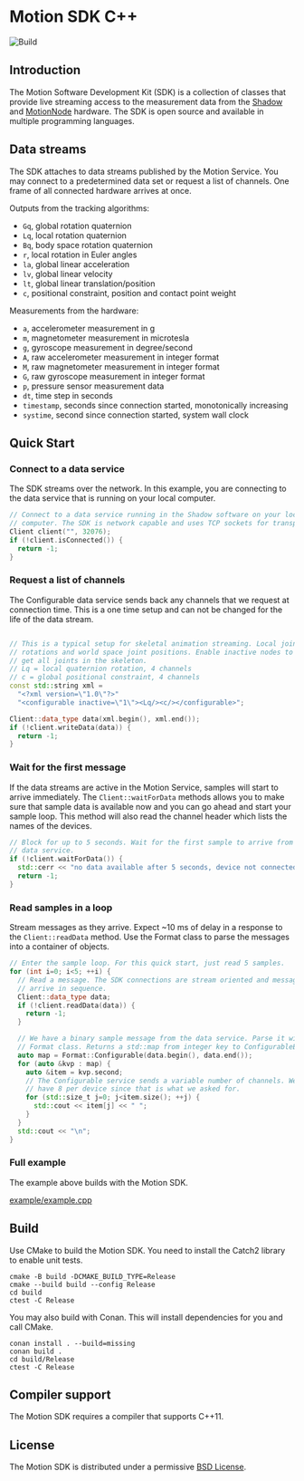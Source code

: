 # Motion SDK C++

![Build](https://github.com/motion-workshop/motion-sdk-cpp/actions/workflows/main.yml/badge.svg)

## Introduction

The Motion Software Development Kit (SDK) is a collection of classes that
provide live streaming access to the measurement data from the
[Shadow](https://www.motionshadow.com) and
[MotionNode](https://www.motionnode.com) hardware. The SDK is open source and
available in multiple programming languages.

## Data streams

The SDK attaches to data streams published by the Motion Service. You may
connect to a predetermined data set or request a list of channels. One frame
of all connected hardware arrives at once.

Outputs from the tracking algorithms:

- `Gq`, global rotation quaternion
- `Lq`, local rotation quaternion
- `Bq`, body space rotation quaternion
- `r`, local rotation in Euler angles
- `la`, global linear acceleration
- `lv`, global linear velocity
- `lt`, global linear translation/position
- `c`, positional constraint, position and contact point weight

Measurements from the hardware:

- `a`, accelerometer measurement in g
- `m`, magnetometer measurement in microtesla
- `g`, gyroscope measurement in degree/second
- `A`, raw accelerometer measurement in integer format
- `M`, raw magnetometer measurement in integer format
- `G`, raw gyroscope measurement in integer format
- `p`, pressure sensor measurement data
- `dt`, time step in seconds
- `timestamp`, seconds since connection started, monotonically increasing
- `systime`, second since connection started, system wall clock

## Quick Start

### Connect to a data service

The SDK streams over the network. In this example, you are connecting to the
data service that is running on your local computer.

```cpp
// Connect to a data service running in the Shadow software on your local
// computer. The SDK is network capable and uses TCP sockets for transport.
Client client("", 32076);
if (!client.isConnected()) {
  return -1;
}
```

### Request a list of channels

The Configurable data service sends back any channels that we request at
connection time. This is a one time setup and can not be changed for the life of
the data stream.

```cpp

// This is a typical setup for skeletal animation streaming. Local joint
// rotations and world space joint positions. Enable inactive nodes to
// get all joints in the skeleton.
// Lq = local quaternion rotation, 4 channels
// c = global positional constraint, 4 channels
const std::string xml =
  "<?xml version=\"1.0\"?>"
  "<configurable inactive=\"1\"><Lq/><c/></configurable>";

Client::data_type data(xml.begin(), xml.end());
if (!client.writeData(data)) {
  return -1;
}
```

### Wait for the first message

If the data streams are active in the Motion Service, samples will start to
arrive immediately. The `Client::waitForData` methods allows you to make sure
that sample data is available now and you can go ahead and start your sample
loop. This method will also read the channel header which lists the names of the
devices.

```cpp
// Block for up to 5 seconds. Wait for the first sample to arrive from the
// data service.
if (!client.waitForData()) {
  std::cerr << "no data available after 5 seconds, device not connected\n";
  return -1;
}
```

### Read samples in a loop

Stream messages as they arrive. Expect \~10 ms of delay in a response to the
`Client::readData` method. Use the Format class to parse the messages into a
container of objects.

```cpp
// Enter the sample loop. For this quick start, just read 5 samples.
for (int i=0; i<5; ++i) {
  // Read a message. The SDK connections are stream oriented and messages
  // arrive in sequence.
  Client::data_type data;
  if (!client.readData(data)) {
    return -1;
  }

  // We have a binary sample message from the data service. Parse it with the
  // Format class. Returns a std::map from integer key to ConfigurableElement.
  auto map = Format::Configurable(data.begin(), data.end());
  for (auto &kvp : map) {
    auto &item = kvp.second;
    // The Configurable service sends a variable number of channels. We should
    // have 8 per device since that is what we asked for.
    for (std::size_t j=0; j<item.size(); ++j) {
      std::cout << item[j] << " ";
    }
  }
  std::cout << "\n";
}
```

### Full example

The example above builds with the Motion SDK.

[example/example.cpp](example/example.cpp)

## Build

Use CMake to build the Motion SDK. You need to install the Catch2 library to
enable unit tests.

```console
cmake -B build -DCMAKE_BUILD_TYPE=Release
cmake --build build --config Release
cd build
ctest -C Release
```

You may also build with Conan. This will install dependencies for you and call
CMake.

```console
conan install . --build=missing
conan build .
cd build/Release
ctest -C Release
```

## Compiler support

The Motion SDK requires a compiler that supports C++11.

## License

The Motion SDK is distributed under a permissive [BSD License](LICENSE).

